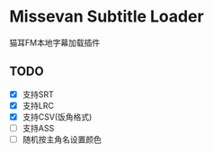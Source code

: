 # Missevan Subtitle Loader
猫耳FM本地字幕加载插件

## TODO
- [x] 支持SRT
- [x] 支持LRC
- [x] 支持CSV(饭角格式)
- [ ] 支持ASS
- [ ] 随机按主角名设置颜色